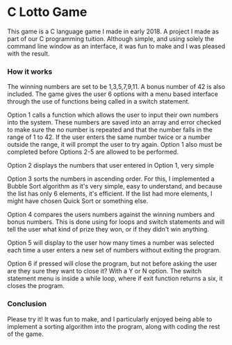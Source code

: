 # C Lotto Game

This game is a C language game I made in early 2018. A project I made as part of our C programming tuition. Although simple, and using
solely the command line window as an interface, it was fun to make and I was pleased with the result.

### How it works

The winning numbers are set to be 1,3,5,7,9,11. A bonus number of 42 is also included. The game gives the user 6 options with a menu
based interface through the use of functions being called in a switch statement.

Option 1 calls a function which allows the user to input their own numbers into the system. These numbers are saved into an array and 
error checked to make sure the no number is repeated and that the number falls in the range of 1 to 42. If the user enters the same
number twice or a number outside the range, it will prompt the user to try again. Option 1 also must be completed before Options 2-5 are
allowed to be performed.

Option 2 displays the numbers that user entered in Option 1, very simple

Option 3 sorts the numbers in ascending order. For this, I implemented a Bubble Sort algorithm as it's very simple, easy to understand, 
and because the list has only 6 elements, it's efficient. If the list had more elements, I might have chosen Quick Sort or something else.

Option 4 compares the users numbers against the winning numbers and bonus numbers. This is done using for loops and switch statements and
will tell the user what kind of prize they won, or if they didn't win anything.

Option 5 will display to the user how many times a number was selected each time a user enters a new set of numbers without exiting the
program. 

Option 6 if pressed will close the program, but not before asking the user are they sure they want to close it? With a Y or N option. The
switch statement menu is inside a while loop, where if exit function returns a six, it closes the program.

### Conclusion

Please try it! It was fun to make, and I particularly enjoyed being able to implement a sorting algorithm into the program, along with 
coding the rest of the game.
